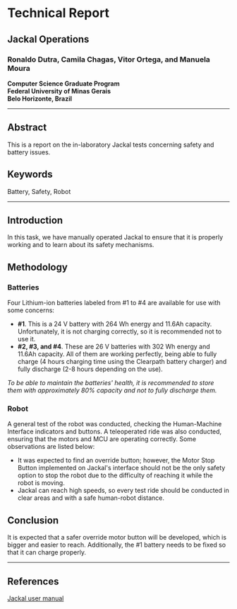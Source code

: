# Technical Report  
## Jackal Operations

### Ronaldo Dutra, Camila Chagas, Vitor Ortega, and Manuela Moura

**Computer Science Graduate Program**  
**Federal University of Minas Gerais**  
**Belo Horizonte, Brazil**

---

## Abstract

This is a report on the in-laboratory Jackal tests concerning safety and battery issues.

## Keywords

Battery, Safety, Robot

---

## Introduction

In this task, we have manually operated Jackal to ensure that it is properly working and to learn about its safety mechanisms.

## Methodology

### Batteries

Four Lithium-ion batteries labeled from \#1 to \#4 are available for use with some concerns:

- **\#1**. This is a 24 V battery with 264 Wh energy and 11.6Ah capacity. Unfortunately, it is not charging correctly, so it is recommended not to use it.
- **\#2, \#3, and \#4**. These are 26 V batteries with 302 Wh energy and 11.6Ah capacity. All of them are working perfectly, being able to fully charge (4 hours charging time using the Clearpath battery charger) and fully discharge (2-8 hours depending on the use).

*To be able to maintain the batteries' health, it is recommended to store them with approximately 80% capacity and not to fully discharge them.*

### Robot

A general test of the robot was conducted, checking the Human-Machine Interface indicators and buttons. A teleoperated ride was also conducted, ensuring that the motors and MCU are operating correctly. Some observations are listed below:

- It was expected to find an override button; however, the Motor Stop Button implemented on Jackal's interface should not be the only safety option to stop the robot due to the difficulty of reaching it while the robot is moving.
- Jackal can reach high speeds, so every test ride should be conducted in clear areas and with a safe human-robot distance.

## Conclusion

It is expected that a safer override motor button will be developed, which is bigger and easier to reach. Additionally, the \#1 battery needs to be fixed so that it can charge properly.

---

## References
[Jackal user manual](https://docs.clearpathrobotics.com/docs/robots/outdoor_robots/jackal/user_manual_jackal/)
